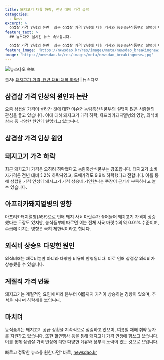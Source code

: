 ```yaml
---
title: 돼지고기 대폭 하락, 전년 대비 가격 급락
categories:
  - News
excerpt: >
  삼겹살 가격 인상의 논란  최근 삼겹살 가격 인상에 대한 기사와 농림축산식품부의 설명이 대중들의 이목을 끌고…
feature_text: >
  ## 뉴스다오 실시간 뉴스 속보입니다.

  삼겹살 가격 인상의 논란  최근 삼겹살 가격 인상에 대한 기사와 농림축산식품부의 설명이 대중들의 이목을 끌고…
feature_image: 'https://newsdao.kr/res/images/meta/newsdao_breakingnews.jpg'
image: 'https://newsdao.kr/res/images/meta/newsdao_breakingnews.jpg'
---
```


![뉴스다오 속보](https://newsdao.kr/res/images/meta/newsdao_breakingnews.jpg)

<p>출처: <a href="https://newsdao.kr/4204" rel="dofollow">돼지고기 가격, 전년 대비 대폭 하락!</a> | 뉴스다오</p>

## 삼겹살 가격 인상의 원인과 논란

요즘 삼겹살 가격이 올라간 것에 대한 이슈와 농림축산식품부의 설명이 많은 사람들의 관심을 끌고 있습니다. 이에 대해 돼지고기 가격 하락, 아프리카돼지열병의 영향, 외식비 상승 등 다양한 원인이 설명되고 있습니다.

## 삼겹살 가격 인상 원인

## 돼지고기 가격 하락

최근 돼지고기 가격은 오히려 하락했다고 농림축산식품부는 강조합니다. 돼지고기 소비자가격은 전년 대비 5.2% 하락하였고, 도매가격도 9.9% 하락했다고 전합니다. 이를 통해 삼겹살 가격 인상이 돼지고기 가격 상승에 기인한다는 주장이 근거가 부족하다고 볼 수 있습니다.

## 아프리카돼지열병의 영향

아프리카돼지열병(ASF)으로 인해 돼지 사육 마릿수가 줄어들어 돼지고기 가격이 상승했다는 주장도 있지만, 농식품부에 따르면 이는 전체 사육 마릿수의 약 0.01% 수준이며, 수급에 미치는 영향은 극히 제한적이라고 합니다.

## 외식비 상승의 다양한 원인

외식비에는 재료비뿐만 아니라 다양한 비용이 반영됩니다. 이로 인해 삼겹살 외식비가 상승했을 수 있습니다.

## 계절적 가격 변동

돼지고기는 계절적인 요인에 따라 봄부터 여름까지 가격이 상승하는 경향이 있으며, 추석을 지나며 하락세를 보입니다.

## 마치며

농식품부는 돼지고기 공급 상황을 지속적으로 점검하고 있으며, 여름철 재해 취약 농가를 지원하고 있습니다. 또한 할인행사 등을 통해 돼지고기 가격 안정에 힘쓰고 있습니다. 이를 통해 삼겹살 가격 인상에 대한 다양한 이유와 정부의 노력이 있는 것으로 보입니다. 

빠르고 정확한 뉴스를 원한다면? 바로, <a href="https://newsdao.kr" rel="dofollow">newsdao.kr</a>


